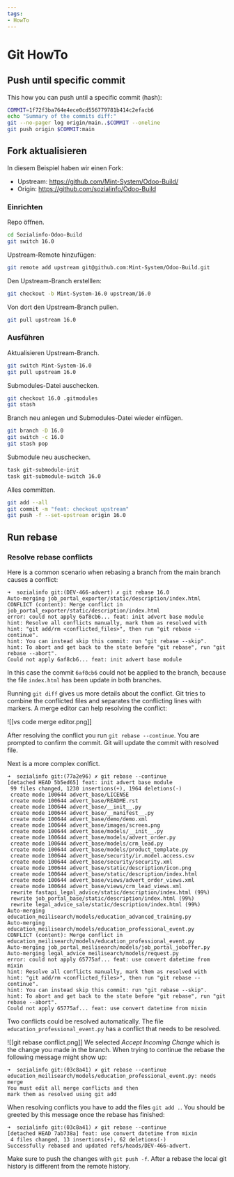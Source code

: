 ```yaml
---
tags:
- HowTo
---
```

# Git HowTo

## Push until specific commit

This how you can push until a specific commit (hash):

```bash
COMMIT=1f72f3ba764e4ece0cd556779781b414c2efacb6
echo "Summary of the commits diff:"
git --no-pager log origin/main..$COMMIT --oneline
git push origin $COMMIT:main
```

## Fork aktualisieren

In diesem Beispiel haben wir einen Fork:

* Upstream: https://github.com/Mint-System/Odoo-Build/
* Origin: https://github.com/sozialinfo/Odoo-Build

### Einrichten

Repo öffnen.

```bash
cd Sozialinfo-Odoo-Build
git switch 16.0
```

Upstream-Remote hinzufügen:

```bash
git remote add upstream git@github.com:Mint-System/Odoo-Build.git
```

Den Upstream-Branch erstelllen:

```bash
git checkout -b Mint-System-16.0 upstream/16.0
```

Von dort den Upstream-Branch pullen.

```bash
git pull upstream 16.0
```

### Ausführen

Aktualisieren Upstream-Branch.

```bash
git switch Mint-System-16.0 
git pull upstream 16.0
```

Submodules-Datei auschecken.

```bash
git checkout 16.0 .gitmodules
git stash
```

Branch neu anlegen und Submodules-Datei wieder einfügen. 

```bash
git branch -D 16.0
git switch -c 16.0
git stash pop
```

Submodule neu auschecken.

```bash
task git-submodule-init
task git-submodule-switch 16.0
```

Alles committen.

```bash
git add --all
git commit -m "feat: checkout upstream"
git push -f --set-upstream origin 16.0
```

## Run rebase

### Resolve rebase conflicts

Here is a common scenario when rebasing a branch from the main branch causes a conflict:

```
➜  sozialinfo git:(DEV-466-advert) ✗ git rebase 16.0
Auto-merging job_portal_exporter/static/description/index.html
CONFLICT (content): Merge conflict in job_portal_exporter/static/description/index.html
error: could not apply 6af8cb6... feat: init advert base module
hint: Resolve all conflicts manually, mark them as resolved with
hint: "git add/rm <conflicted_files>", then run "git rebase --continue".
hint: You can instead skip this commit: run "git rebase --skip".
hint: To abort and get back to the state before "git rebase", run "git rebase --abort".
Could not apply 6af8cb6... feat: init advert base module
```

In this case the commit `6af8cb6` could not be applied to the branch, because the file `index.html` has been update in both branches.

Running `git diff` gives us more details about the conflict. Git tries to combine the conflicted files and separates the conflicting lines with markers. A merge editor can help resolving the conflict:

![[vs code merge editor.png]]

After resolving the conflict you run `git rebase --continue`. You are prompted to confirm the commit. Git will update the commit with resolved file.

Next is a more complex conlfict.

```
➜  sozialinfo git:(77a2e96) ✗ git rebase --continue
[detached HEAD 5b5ed65] feat: init advert base module
 99 files changed, 1230 insertions(+), 1964 deletions(-)
 create mode 100644 advert_base/LICENSE
 create mode 100644 advert_base/README.rst
 create mode 100644 advert_base/__init__.py
 create mode 100644 advert_base/__manifest__.py
 create mode 100644 advert_base/demo/demo.xml
 create mode 100644 advert_base/images/screen.png
 create mode 100644 advert_base/models/__init__.py
 create mode 100644 advert_base/models/advert_order.py
 create mode 100644 advert_base/models/crm_lead.py
 create mode 100644 advert_base/models/product_template.py
 create mode 100644 advert_base/security/ir.model.access.csv
 create mode 100644 advert_base/security/security.xml
 create mode 100644 advert_base/static/description/icon.png
 create mode 100644 advert_base/static/description/index.html
 create mode 100644 advert_base/views/advert_order_views.xml
 create mode 100644 advert_base/views/crm_lead_views.xml
 rewrite fastapi_legal_advice/static/description/index.html (99%)
 rewrite job_portal_base/static/description/index.html (99%)
 rewrite legal_advice_sale/static/description/index.html (99%)
Auto-merging education_meilisearch/models/education_advanced_training.py
Auto-merging education_meilisearch/models/education_professional_event.py
CONFLICT (content): Merge conflict in education_meilisearch/models/education_professional_event.py
Auto-merging job_portal_meilisearch/models/job_portal_joboffer.py
Auto-merging legal_advice_meilisearch/models/request.py
error: could not apply 65775af... feat: use convert datetime from mixin
hint: Resolve all conflicts manually, mark them as resolved with
hint: "git add/rm <conflicted_files>", then run "git rebase --continue".
hint: You can instead skip this commit: run "git rebase --skip".
hint: To abort and get back to the state before "git rebase", run "git rebase --abort".
Could not apply 65775af... feat: use convert datetime from mixin
```

Two conflicts could be resolved automatically. The file `education_professional_event.py` has a conflict that needs to be resolved.

![[git rebase conflict.png]]
We selected *Accept Incoming Change* which is the change you made in the branch. When trying to continue the rebase the following message might show up:

```
➜  sozialinfo git:(03c8a41) ✗ git rebase --continue
education_meilisearch/models/education_professional_event.py: needs merge
You must edit all merge conflicts and then
mark them as resolved using git add
```

When resolving conflicts you have to add the files `git add .`. You should be greeted by this message once the rebase has finished:

```
➜  sozialinfo git:(03c8a41) ✗ git rebase --continue
[detached HEAD 7ab738a] feat: use convert datetime from mixin
 4 files changed, 13 insertions(+), 62 deletions(-)
Successfully rebased and updated refs/heads/DEV-466-advert.
```

Make sure to push the changes with `git push -f`. After a rebase the local git history is different from the remote history.